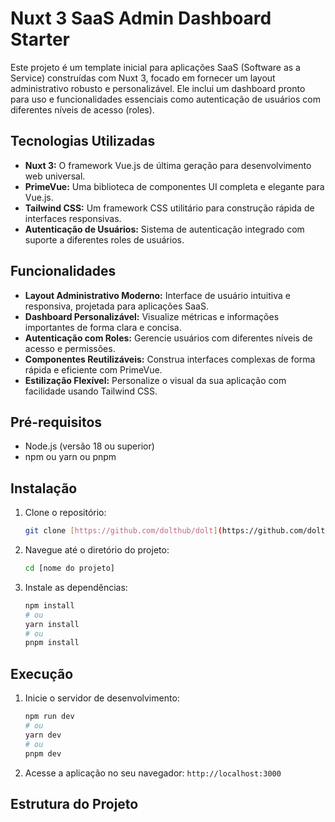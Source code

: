 # Nuxt 3 SaaS Admin Dashboard Starter

Este projeto é um template inicial para aplicações SaaS (Software as a Service) construídas com Nuxt 3, focado em fornecer um layout administrativo robusto e personalizável. Ele inclui um dashboard pronto para uso e funcionalidades essenciais como autenticação de usuários com diferentes níveis de acesso (roles).

## Tecnologias Utilizadas

* **Nuxt 3:** O framework Vue.js de última geração para desenvolvimento web universal.
* **PrimeVue:** Uma biblioteca de componentes UI completa e elegante para Vue.js.
* **Tailwind CSS:** Um framework CSS utilitário para construção rápida de interfaces responsivas.
* **Autenticação de Usuários:** Sistema de autenticação integrado com suporte a diferentes roles de usuários.

## Funcionalidades

* **Layout Administrativo Moderno:** Interface de usuário intuitiva e responsiva, projetada para aplicações SaaS.
* **Dashboard Personalizável:** Visualize métricas e informações importantes de forma clara e concisa.
* **Autenticação com Roles:** Gerencie usuários com diferentes níveis de acesso e permissões.
* **Componentes Reutilizáveis:** Construa interfaces complexas de forma rápida e eficiente com PrimeVue.
* **Estilização Flexível:** Personalize o visual da sua aplicação com facilidade usando Tailwind CSS.

## Pré-requisitos

* Node.js (versão 18 ou superior)
* npm ou yarn ou pnpm

## Instalação

1.  Clone o repositório:

    ```bash
    git clone [https://github.com/dolthub/dolt](https://github.com/dolthub/dolt)
    ```

2.  Navegue até o diretório do projeto:

    ```bash
    cd [nome do projeto]
    ```

3.  Instale as dependências:

    ```bash
    npm install
    # ou
    yarn install
    # ou
    pnpm install
    ```

## Execução

1.  Inicie o servidor de desenvolvimento:

    ```bash
    npm run dev
    # ou
    yarn dev
    # ou
    pnpm dev
    ```

2.  Acesse a aplicação no seu navegador: `http://localhost:3000`

## Estrutura do Projeto